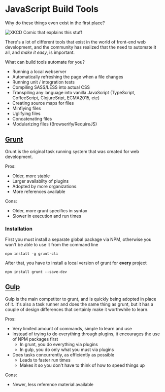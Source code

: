 # JavaScript Build Tools

Why do these things even exist in the first place?

<img src="https://imgs.xkcd.com/comics/automation.png" alt="XKCD Comic that explains this stuff">

There's a lot of different tools that exist in the world of front-end web development, and the community has realized that the need to automate it all, and *make it easy*, is important.

What can build tools automate for you?
- Running a local webserver
- Automatically refreshing the page when a file changes
- Running unit / integration tests
- Compiling SASS/LESS into actual CSS
- Transpiling any language into vanilla JavaScript (TypeScript, CoffeeScript, ClojureSript, ECMA2015, etc)
- Creating source maps for files
- Minfiying files
- Uglifying files
- Concatenating files
- Modularizing files (Browserify/RequireJS)

## [Grunt](http://gruntjs.com/getting-started)

Grunt is the original task running system that was created for web development.

Pros:
- Older, more stable
- Larger availabilty of plugins
- Adopted by more organizations
- More references available

Cons:
- Older, more grunt specifics in syntax
- Slower in execution and run times

### Installation

First you must install a separate global package via NPM, otherwise you won't be able to use it from the command line

`npm install -g grunt-cli`

After that, you have to install a local version of grunt for __every__ project

`npm install grunt --save-dev`

## [Gulp](http://gulpjs.com/)

Gulp is the main competitor to grunt, and is quickly being adopted in place of it. It's also a task runner and does the same thing as grunt, but it has a couple of design differences that certainly make it worthwhile to learn.

Pros:
- Very limited amount of commands, simple to learn and use
- Instead of trying to do everything through plugins, it encourages the use of NPM packages first
    + In grunt, you do everything via plugins
    + In gulp, you do only what you must via plugins
- Does tasks concurrently, as efficiently as possible
    + Leads to faster run times
    + Makes it so you don't have to think of how to speed things up

Cons:
- Newer, less reference material available
